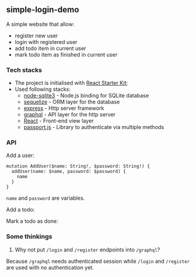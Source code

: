 ## simple-login-demo

A simple website that allow:
- register new user
- login with registered user
- add todo item in current user
- mark todo item as finished in current user

### Tech stacks

- The project is initialised with [React Starter Kit](https://reactstarter.com/);
- Used following stacks:
  - [node-sqlite3]() - Node.js binding for SQLite database
  - [sequelize]() - ORM layer for the database
  - [express]() - Http server framework
  - [graphql]() - API layer for the http server
  - [React]() - Front-end view layer
  - [passport.js]() - Library to authenticate via multiple methods



### API

Add a user:

```
mutation AddUser($name: String!, $password: String!) {
  addUser(name: $name, password: $password) {
    name
  }
}
```

`name` and `password` are variables.


Add a todo:

Mark a todo as done:


### Some thinkings

1. Why not put `/login` and `/register` endpoints into `/graphql`?

Because `/graphql` needs authenticated session while `/login` and `/register` are used with no authentication yet.
